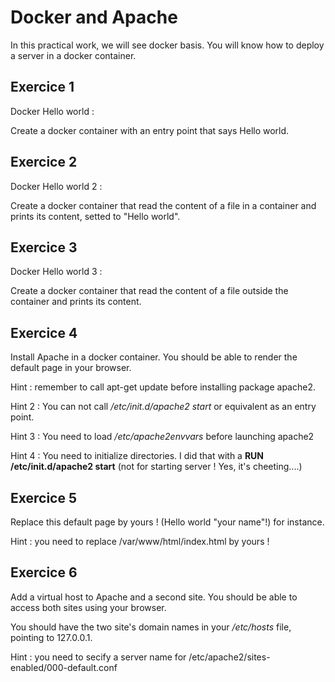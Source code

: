 # Docker and Apache

In this practical work, we will see docker basis. You will know how to deploy a server in a docker container.

## Exercice 1

Docker Hello world :

Create a docker container with an entry point that says Hello world.

## Exercice 2

Docker Hello world 2 :

Create a docker container that read the content of a file in a container and prints its content, setted to "Hello world".

## Exercice 3

Docker Hello world 3 :

Create a docker container that read the content of a file outside the container and prints its content.

## Exercice 4

Install Apache in a docker container. You should be able to render the default page in your browser.

Hint : remember to call apt-get update before installing package apache2.

Hint 2 : You can not call */etc/init.d/apache2 start* or equivalent as an entry point.

Hint 3 : You need to load */etc/apache2envvars* before launching apache2

Hint 4 : You need to initialize directories. I did that with a **RUN /etc/init.d/apache2 start** (not for starting server ! Yes, it's cheeting....) 

## Exercice 5

Replace this default page by yours ! (Hello world "your name"!) for instance.

Hint : you need to replace /var/www/html/index.html by yours !

## Exercice 6

Add a virtual host to Apache and a second site. You should be able to access both sites using your browser.

You should have the two site's domain names in your */etc/hosts* file, pointing to 127.0.0.1.

Hint : you need to secify a server name for /etc/apache2/sites-enabled/000-default.conf

